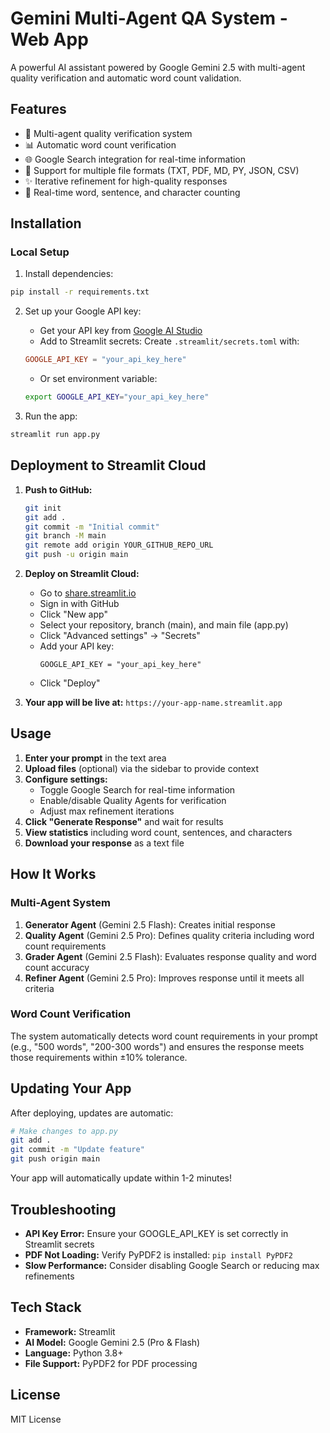 # Gemini Multi-Agent QA System - Web App

A powerful AI assistant powered by Google Gemini 2.5 with multi-agent quality verification and automatic word count validation.

## Features

- 🤖 Multi-agent quality verification system
- 📊 Automatic word count verification
- 🌐 Google Search integration for real-time information
- 📎 Support for multiple file formats (TXT, PDF, MD, PY, JSON, CSV)
- ✨ Iterative refinement for high-quality responses
- 📝 Real-time word, sentence, and character counting

## Installation

### Local Setup

1. Install dependencies:
```bash
pip install -r requirements.txt
```

2. Set up your Google API key:
   - Get your API key from [Google AI Studio](https://aistudio.google.com/app/apikey)
   - Add to Streamlit secrets: Create `.streamlit/secrets.toml` with:
   ```toml
   GOOGLE_API_KEY = "your_api_key_here"
   ```
   - Or set environment variable:
   ```bash
   export GOOGLE_API_KEY="your_api_key_here"
   ```

3. Run the app:
```bash
streamlit run app.py
```

## Deployment to Streamlit Cloud

1. **Push to GitHub:**
   ```bash
   git init
   git add .
   git commit -m "Initial commit"
   git branch -M main
   git remote add origin YOUR_GITHUB_REPO_URL
   git push -u origin main
   ```

2. **Deploy on Streamlit Cloud:**
   - Go to [share.streamlit.io](https://share.streamlit.io)
   - Sign in with GitHub
   - Click "New app"
   - Select your repository, branch (main), and main file (app.py)
   - Click "Advanced settings" → "Secrets"
   - Add your API key:
     ```
     GOOGLE_API_KEY = "your_api_key_here"
     ```
   - Click "Deploy"

3. **Your app will be live at:** `https://your-app-name.streamlit.app`

## Usage

1. **Enter your prompt** in the text area
2. **Upload files** (optional) via the sidebar to provide context
3. **Configure settings:**
   - Toggle Google Search for real-time information
   - Enable/disable Quality Agents for verification
   - Adjust max refinement iterations
4. **Click "Generate Response"** and wait for results
5. **View statistics** including word count, sentences, and characters
6. **Download your response** as a text file

## How It Works

### Multi-Agent System

1. **Generator Agent** (Gemini 2.5 Flash): Creates initial response
2. **Quality Agent** (Gemini 2.5 Pro): Defines quality criteria including word count requirements
3. **Grader Agent** (Gemini 2.5 Flash): Evaluates response quality and word count accuracy
4. **Refiner Agent** (Gemini 2.5 Pro): Improves response until it meets all criteria

### Word Count Verification

The system automatically detects word count requirements in your prompt (e.g., "500 words", "200-300 words") and ensures the response meets those requirements within ±10% tolerance.

## Updating Your App

After deploying, updates are automatic:

```bash
# Make changes to app.py
git add .
git commit -m "Update feature"
git push origin main
```

Your app will automatically update within 1-2 minutes!

## Troubleshooting

- **API Key Error:** Ensure your GOOGLE_API_KEY is set correctly in Streamlit secrets
- **PDF Not Loading:** Verify PyPDF2 is installed: `pip install PyPDF2`
- **Slow Performance:** Consider disabling Google Search or reducing max refinements

## Tech Stack

- **Framework:** Streamlit
- **AI Model:** Google Gemini 2.5 (Pro & Flash)
- **Language:** Python 3.8+
- **File Support:** PyPDF2 for PDF processing

## License

MIT License
